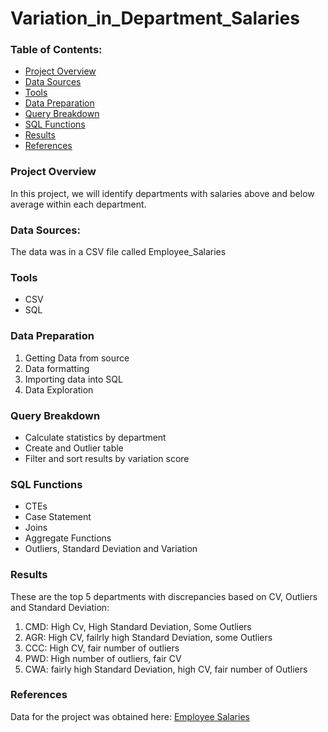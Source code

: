 # Variation_in_Department_Salaries


### Table of Contents:

- [Project Overview](#project-overview)
- [Data Sources](#data-sources)
- [Tools](#tools)
- [Data Preparation](#data-preparation)
- [Query Breakdown](#query-breakdown)
- [SQL Functions](#sql-functions)
- [Results](#results)
- [References](#references)
  

### Project Overview

In this project, we will identify departments with salaries above and below average within each department. 


### Data Sources:

The data was in a CSV file called Employee_Salaries


### Tools

- CSV
- SQL


### Data Preparation

1. Getting Data from source
2. Data formatting
3. Importing data into SQL
4. Data Exploration


### Query Breakdown

- Calculate statistics by department
- Create and Outlier table
- Filter and sort results by variation score


### SQL Functions

- CTEs
- Case Statement
- Joins
- Aggregate Functions
- Outliers, Standard Deviation and Variation


### Results

These are the top 5 departments with discrepancies based on CV, Outliers and Standard Deviation:

1. CMD: High Cv, High Standard Deviation, Some Outliers
2. AGR: High CV, failrly high Standard Deviation, some Outliers
3. CCC: High CV, fair number of outliers
4. PWD: High number of outliers, fair CV
5. CWA: fairly high Standard Deviation, high CV, fair number of Outliers


### References

Data for the project was obtained here: [Employee Salaries](https://github.com/Gaelim/youtube/blob/master/Employee_Salaries.csv)

